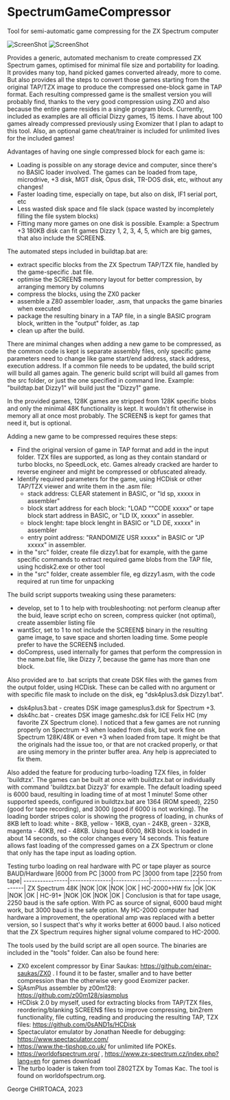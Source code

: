 # SpectrumGameCompressor
Tool for semi-automatic game compressing for the ZX Spectrum computer

![ScreenShot](https://raw.githubusercontent.com/0sAND1s/SpectrumGameCompressor/main/SpectrumGameCompressor1.png)
![ScreenShot](https://raw.githubusercontent.com/0sAND1s/SpectrumGameCompressor/main/TurboLoadingTZX.png)

Provides a generic, automated mechanism to create compressed ZX Spectrum games, optimised for minimal file size and portability for loading.
It provides many top, hand picked games converted already, more to come. But also provides all the steps to convert those games starting from the original TAP/TZX image to produce the compressed one-block game in TAP format.
Each resulting compressed game is the smallest version you will probably find, thanks to the very good compression using ZX0 and also because the entire game resides in a single program block.
Currently, included as examples are all official Dizzy games, 15 items. I have about 100 games already compressed previously using Exomizer that I plan to adapt to this tool.
Also, an optional game cheat/trainer is included for unlimited lives for the included games!

Advantages of having one single compressed block for each game is:
- Loading is possible on any storage device and computer, since there's no BASIC loader involved. The games can be loaded from tape, microdrive, +3 disk, MGT disk, Opus disk, TR-DOS disk, etc, without any changes!
- Faster loading time, especially on tape, but also on disk, IF1 serial port, etc
- Less wasted disk space and file slack (space wasted by incompletely filling the file system blocks)
- Fitting many more games on one disk is possible. Example: a Spectrum +3 180KB disk can fit games Dizzy 1, 2, 3, 4, 5, which are big games, that also include the SCREEN$.

The automated steps included in buildtap.bat are:
- extract specific blocks from the ZX Spectrum TAP/TZX file, handled by the game-specific <name>.bat file.
- optimise the SCREEN$ memory layout for better compression, by arranging memory by columns
- compress the blocks, using the ZX0 packer
- assemble a Z80 assembler loader, <name>.asm, that unpacks the game binaries when executed
- package the resulting binary in a TAP file, in a single BASIC program block, written in the "output" folder, as <name>.tap
- clean up after the build.

There are minimal changes when adding a new game to be compressed, as the common code is kept is separate assembly files, only specific game parameters need to change like game start/end address, stack address, execution address.
If a common file needs to be updated, the build script will build all games again.
The generic build script will build all games from the src folder, or just the one specified in command line. Example: "buildtap.bat Dizzy1" will build just the "Dizzy1" game.

In the provided games, 128K games are stripped from 128K specific blobs and only the minimal 48K functionality is kept. It wouldn't fit otherwise in memory all at once most probably.
The SCREEN$ is kept for games that need it, but is optional.

Adding a new game to be compressed requires these steps:
- Find the original version of game in TAP format and add in the input folder. TZX files are supported, as long as they contain standard or turbo blocks, no SpeedLock, etc. Games already cracked are harder to reverse engineer and might be compressed or obfuscated already.
- Identify required parameters for the game, using HCDisk or other TAP/TZX viewer and write them in the .asm file: 
	- stack address: CLEAR statement in BASIC, or "ld sp, xxxxx in assembler"
	- block start address for each block: "LOAD ""CODE xxxxx" or tape block start address in BASIC, or "LD IX, xxxxx" in assebler.
	- block lenght: tape block lenght in BASIC or "LD DE, xxxxx" in assembler
	- entry point address: "RANDOMIZE USR xxxxx" in BASIC or "JP xxxxx" in assembler.
- in the "src" folder, create file dizzy1.bat for example, with the game specific commands to extract required game blobs from the TAP file, using hcdisk2.exe or other tool
- in the "src" folder, create assembler file, eg dizzy1.asm, with the code required at run time for unpacking

The build script supports tweaking using these parameters:
- develop, set to 1 to help with troubleshooting: not perform cleanup after the buid, leave script echo on screen, compress quicker (not optimal), create assembler listing file
- wantScr, set to 1 to not include the SCREEN$ binary in the resulting game image, to save space and shorten loading time. Some people prefer to have the SCREEN$ included.
- doCompress, used internally for games that perform the compression in the name.bat file, like Dizzy 7, because the game has more than one block.

Also provided are to .bat scripts that create DSK files with the games from the output folder, using HCDisk. 
These can be called with no argument or with specific file mask to include on the disk, eg "dsk4plus3.dsk Dizzy1.bat".
- dsk4plus3.bat - creates DSK image gamesplus3.dsk for Spectrum +3.
- dsk4hc.bat - creates DSK image gameshc.dsk for ICE Felix HC (my favorite ZX Spectrum clone).
I noticed that a few games are not running properly on Spectrum +3 when loaded from disk, but work fine on Spectrum 128K/48K or even +3 when loaded from tape. 
It might be that the originals had the issue too, or that are not cracked properly, or that are using memory in the printer buffer area. Any help is appreciated to fix them.

Also added the feature for producing turbo-loading TZX files, in folder 'buildtzx'. The games can be built at once with buildtzx.bat or individually with command 'buildtzx.bat Dizzy3' for example.
The default loading speed is 6000 baud, resulting in loading time of at most 1 minute! Some other supported speeds, configured in buildtzx.bat are 1364 (ROM speed), 2250 (good for tape recording), and 3000 (good if 6000 is not working). 
The loading border stripes color is showing the progress of loading, in chunks of 8KB left to load: white - 8KB, yellow - 16KB, cyan - 24KB, green - 32KB, magenta - 40KB, red - 48KB.
Using baud 6000, 8KB block is loaded in about 14 seconds, so the color changes every 14 seconds. 
This feature allows fast loading of the compressed games on a ZX Spectrum or clone that only has the tape input as loading option.


Testing turbo loading on real hardware with PC or tape player as source
BAUD/Hardware	|6000 from PC	|3000 from PC |3000 from tape	|2250 from tape|
----------------|---------------|-------------|-----------------|--------------|
ZX Spectrum 48K	|NOK			|OK			  |NOK				|OK			   |
HC-2000+HW fix	|OK				|OK			  |NOK				|OK			   |
HC-91+			|NOK			|OK			  |NOK				|OK            |
Conclusion is that for tape usage, 2250 baud is the safe option. With PC as source of signal, 6000 baud might work, but 3000 baud is the safe option.
My HC-2000 computer had hardware a improvement, the operational amp was replaced with a better version, so I suspect that's why it works better at 6000 baud.
I also noticed that the ZX Spectrum requires higher signal volume compared to HC-2000.


The tools used by the build script are all open source. The binaries are included in the "tools" folder. Can also be found here:
- ZX0 excelent compressor by Einar Saukas: https://github.com/einar-saukas/ZX0 . I found it to be faster, smaller and to have better compression than the otherwise very good Exomizer packer.
- SjAsmPlus assembler by z00m128: https://github.com/z00m128/sjasmplus
- HCDisk 2.0 by myself, used for extracting blocks from TAP/TZX files, reordering/blanking SCREEN$ files to improve compressing, bin2rem functionality, file cutting, reading and producing the resulting TAP, TZX files: https://github.com/0sAND1s/HCDisk
- Spectaculator emulator by Jonathan Needle for debugging: https://www.spectaculator.com/
- https://www.the-tipshop.co.uk/ for unlimited life POKEs.
- https://worldofspectrum.org/ , https://www.zx-spectrum.cz/index.php?lang=en for games download
- The turbo loader is taken from tool Z802TZX by Tomas Kac. The tool is found on worldofspectrum.org.


George CHIRTOACA, 2023